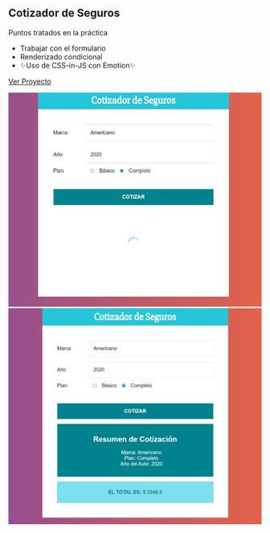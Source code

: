 ## Cotizador de Seguros

Puntos tratados en la práctica

- Trabajar con el formulario
- Renderizado condicional
- ✨Uso de CSS-in-JS con Emotion✨

[Ver Proyecto](https://jfelixzuniga.github.io/React_Practice/cotizador/build/)

<div align="center">
    <img src="Captura1.jpg">
</div>
<div align="center">
    <img src="Captura2.jpg">
</div>
